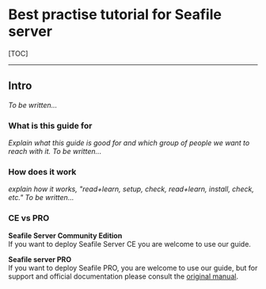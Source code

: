 # Best practise tutorial for Seafile server

[TOC]

---

## Intro
*To be written...*

### What is this guide for
*Explain what this guide is good for and which group of people we want to reach with it.*
*To be written...*

### How does it work
*explain how it works, "read+learn, setup, check, read+learn, install, check, etc."*
*To be written...*

### CE vs PRO
**Seafile Server Community Edition**  
If you want to deploy Seafile Server CE you are welcome to use our guide.

**Seafile server PRO**  
If you want to deploy Seafile PRO, you are welcome to use our guide, but for support and official documentation please consult the [original manual](https://manual.seafile.com/deploy_pro/).




